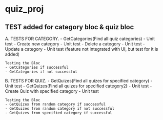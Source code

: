 # quiz_proj

## TEST added for category bloc & quiz bloc

A. TESTS FOR CATEGORY.
    - GetCategories(Find all quiz categories) - Unit test
    - Create new category - Unit test
    - Delete a category - Unit test 
    - Update a category - Unit test (feature not integrated with UI, but test for it is added)
    
    Testing the Bloc
    - GetCategories if successful
    - GetCategories if not successful

B. TESTS FOR QUIZ.
    - GetQuizes(Find all quizes for specified category) - Unit test
    - GetQuizes(Find all quizes for specified category2) - Unit test
    - Create Quiz with specified category - Unit test

    Testing the Bloc
    - GetQuizes from random category if successful
    - GetQuizes from random category if not successful
    - GetQuizes from specified category if successful
